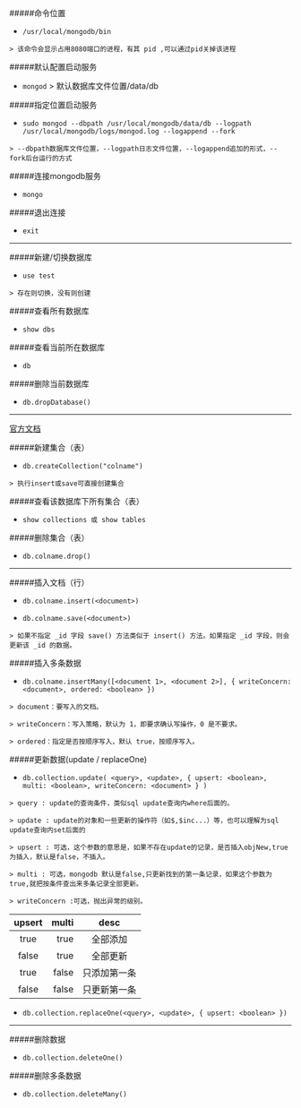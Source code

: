 
#####命令位置

*    `/usr/local/mongodb/bin`
    
    > 该命令会显示占用8080端口的进程，有其 pid ,可以通过pid关掉该进程


#####默认配置启动服务

*    `mongod`
	> 默认数据库文件位置/data/db



#####指定位置启动服务

*    `sudo mongod --dbpath /usr/local/mongodb/data/db --logpath /usr/local/mongodb/logs/mongod.log --logappend --fork`

	> --dbpath数据库文件位置，--logpath日志文件位置，--logappend追加的形式，--fork后台运行的方式
	
	


#####连接mongodb服务

*    `mongo`

#####退出连接

*    `exit`

---

#####新建/切换数据库

*    `use test`

	> 存在则切换，没有则创建
	

#####查看所有数据库

*    `show dbs`
	
	
#####查看当前所在数据库

*    `db`
	
#####删除当前数据库

*    `db.dropDatabase()`

---

[官方文档](https://www.mongodb.org.cn/manual/Collection/)

#####新建集合（表）

*    `db.createCollection("colname")`

	> 执行insert或save可直接创建集合
	
#####查看该数据库下所有集合（表）

*    `show collections 或 show tables`

#####删除集合（表）

*    `db.colname.drop() `

---

#####插入文档（行）

*    `db.colname.insert(<document>)`

*    `db.colname.save(<document>)`

	> 如果不指定 _id 字段 save() 方法类似于 insert() 方法。如果指定 _id 字段，则会更新该 _id 的数据。
	
#####插入多条数据

*    `db.colname.insertMany([<document 1>, <document 2>], {
      writeConcern: <document>,
      ordered: <boolean>
   })`

	> document：要写入的文档。
	
	> writeConcern：写入策略，默认为 1，即要求确认写操作，0 是不要求。
	
	> ordered：指定是否按顺序写入，默认 true，按顺序写入。

#####更新数据(update / replaceOne)

*    `db.collection.update(
		   <query>,
		   <update>,
		   {
		     upsert: <boolean>,
		     multi: <boolean>,
		     writeConcern: <document>
		   }
		)`
		
	> query : update的查询条件，类似sql update查询内where后面的。
	
	> update : update的对象和一些更新的操作符（如$,$inc...）等，也可以理解为sql update查询内set后面的
	
	> upsert : 可选，这个参数的意思是，如果不存在update的记录，是否插入objNew,true为插入，默认是false，不插入。
	
	> multi : 可选，mongodb 默认是false,只更新找到的第一条记录，如果这个参数为true,就把按条件查出来多条记录全部更新。
	
	> writeConcern :可选，抛出异常的级别。
	
 upsert | multi | desc
 :-----:|-----:|:-----:
 true | true | 全部添加
 false | true | 全部更新
 true | false | 只添加第一条
 false | false | 只更新第一条
	
		
*    `db.collection.replaceOne(<query>, <update>, {
		     upsert: <boolean>
		   })`
		   
---

#####删除数据

*	`db.collection.deleteOne()`   

#####删除多条数据

*	`db.collection.deleteMany()`

